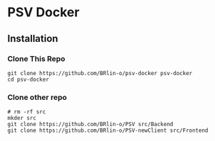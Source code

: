 # PSV Docker
## Installation
### Clone This Repo
```
git clone https://github.com/BRlin-o/psv-docker psv-docker
cd psv-docker
```
### Clone other repo
```
# rm -rf src
mkder src
git clone https://github.com/BRlin-o/PSV src/Backend
git clone https://github.com/BRlin-o/PSV-newClient src/Frontend
```